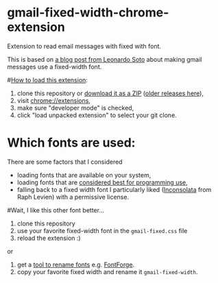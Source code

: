 # gmail-fixed-width-chrome-extension

Extension to read email messages with fixed with font.

This is based on [a blog post from Leonardo Soto](http://blog.leosoto.com/2009/03/fixed-width-font-on-gmail-again.html) about making gmail messages use a fixed-width font.

#[How to load this extension](http://developer.chrome.com/extensions/getstarted.html#unpacked):

1.  clone this repository or [download it as a ZIP](https://github.com/dnozay/gmail-fixed-width-chrome-extension/archive/master.zip) ([older releases here](https://github.com/dnozay/gmail-fixed-width-chrome-extension/releases)),
1.  visit [chrome://extensions](chrome://extensions),
1.  make sure "developer mode" is checked,
1.  click "load unpacked extension" to select your git clone.

# Which fonts are used:
There are some factors that I considered

- loading fonts that are available on your system,
- loading fonts that are [considered best for programming use](http://www.slant.co/topics/67/~what-are-the-best-programming-fonts),
- falling back to a fixed width font I particularly liked ([Inconsolata](http://www.google.com/fonts/specimen/Inconsolata) from Raph Levien) with a permissive license.

#Wait, I like this other font better...

1. clone this repository
1. use your favorite fixed-width font in the `gmail-fixed.css` file
1. reload the extension :)

or

1. get a [tool to rename fonts](http://superuser.com/questions/120593/change-ttf-font-name)
e.g. [FontForge](http://fontforge.org/).
1. copy your favorite fixed width and rename it `gmail-fixed-width`.
